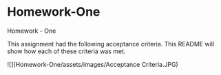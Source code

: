 # Homework-One

Homework - One 

This assignment had the following acceptance criteria. This README will show how each of these criteria was met. 

![](Homework-One/assets/images/Acceptance Criteria.JPG)